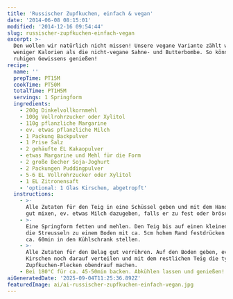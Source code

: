 ```yaml
---
title: 'Russischer Zupfkuchen, einfach & vegan'
date: '2014-06-08 08:15:01'
modified: '2014-12-16 09:54:44'
slug: russischer-zupfkuchen-einfach-vegan
excerpt: >-
  Den wollen wir natürlich nicht missen! Unsere vegane Variante zählt weitaus
  weniger Kalorien als die nicht-vegane Sahne- und Butterbombe. So könnt Ihr
  ruhigen Gewissens genießen!
recipe:
  name: ''
  prepTime: PT15M
  cookTime: PT50M
  totalTime: PT1H5M
  servings: 1 Springform
  ingredients:
    - 200g Dinkelvollkornmehl
    - 100g Vollrohrzucker oder Xylitol
    - 110g pflanzliche Margarine
    - ev. etwas pflanzliche Milch
    - 1 Packung Backpulver
    - 1 Prise Salz
    - 2 gehäufte EL Kakaopulver
    - etwas Margarine und Mehl für die Form
    - 2 große Becher Soja-Joghurt
    - 2 Packungen Puddingpulver
    - 5-6 EL Vollrohrzucker oder Xylitol
    - 1 EL Zitronensaft
    - 'optional: 1 Glas Kirschen, abgetropft'
  instructions:
    - >-
      Alle Zutaten für den Teig in eine Schüssel geben und mit dem Handrührgerät
      gut mixen, ev. etwas Milch dazugeben, falls er zu fest oder bröselig ist.
    - >-
      Eine Springform fetten und mehlen. Den Teig bis auf einen kleinen Rest für
      die Streusseln zu einem Boden mit ca. 5cm hohem Rand festdrücken und für
      ca. 60min in den Kühlschrank stellen.
    - >-
      Alle Zutaten für den Belag gut verrühren. Auf den Boden geben, ev die
      Kirschen noch darauf verteilen und mit dem restlichen Teig die typischen
      Zupfkuchen-Flecken obendrauf machen.
    - Bei 180°C für ca. 45-50min backen. Abkühlen lassen und genießen!
aiGeneratedDate: '2025-09-04T11:25:36.892Z'
featuredImage: ai/ai-russischer-zupfkuchen-einfach-vegan.jpg
---
```


[<!-- Image removed (no copyright): veganer-zupfkuchen.jpg -->](https://www.veganblatt.com/i/veganer-zupfkuchen.jpg)
